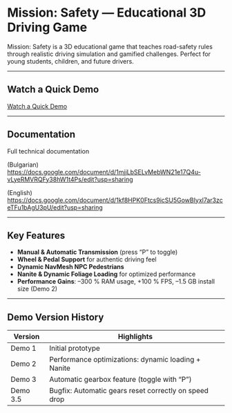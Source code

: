 # Mission: Safety — Educational 3D Driving Game

Mission: Safety is a 3D educational game that teaches road-safety rules through realistic driving simulation and gamified challenges. Perfect for young students, children, and future drivers.

---

## Watch a Quick Demo

[Watch a Quick Demo](https://youtu.be/bZZg1TNmbMQ)

---

## Documentation

Full technical documentation

(Bulgarian)
https://docs.google.com/document/d/1mjjLbSELvMebWN21e17Q4u-vLyeRMVRQFy38hW1t4Ps/edit?usp=sharing

(English)
https://docs.google.com/document/d/1kf8HPK0Ftcs9icSU5GowBIyxl7ar3zceTFu1bAgU3pU/edit?usp=sharing

---

## Key Features

- **Manual & Automatic Transmission** (press “P” to toggle)  
- **Wheel & Pedal Support** for authentic driving feel  
- **Dynamic NavMesh NPC Pedestrians**  
- **Nanite & Dynamic Foliage Loading** for optimized performance  
- **Performance Gains**: –300 % RAM usage, +100 % FPS, –1.5 GB install size (Demo 2)

---

## Demo Version History

| Version  | Highlights                                            |
|----------|-------------------------------------------------------|
| Demo 1   | Initial prototype                                     |
| Demo 2   | Performance optimizations: dynamic loading + Nanite   |
| Demo 3   | Automatic gearbox feature (toggle with “P”)           |
| Demo 3.5 | Bugfix: Automatic gears reset correctly on speed drop |
